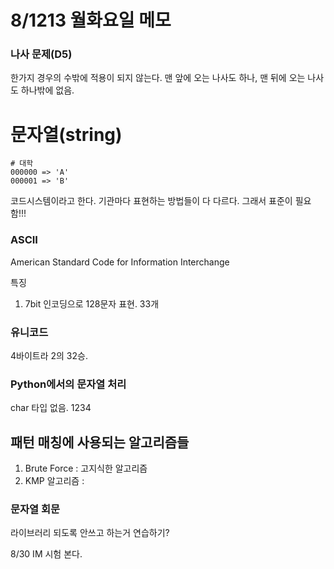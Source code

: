 # 8/1213 월화요일 메모

### 나사 문제(D5)

한가지 경우의 수밖에 적용이 되지 않는다. 맨 앞에 오는 나사도 하나, 맨 뒤에 오는 나사도 하나밖에 없음.

# 문자열(string)

```
# 대학
000000 => 'A'
000001 => 'B'
```

코드시스템이라고 한다. 기관마다 표현하는 방법들이 다 다르다. 그래서 표준이 필요함!!!

### ASCII

American Standard Code for Information Interchange

특징

1. 7bit 인코딩으로 128문자 표현. 33개

### 유니코드

4바이트라 2의 32승.

### Python에서의 문자열 처리

char 타입 없음. 1234

## 패턴 매칭에 사용되는 알고리즘들

1. Brute Force : 고지식한 알고리즘
2. KMP 알고리즘 : 

### 문자열 회문

라이브러리 되도록 안쓰고 하는거 연습하기?

8/30 IM 시험 본다.







